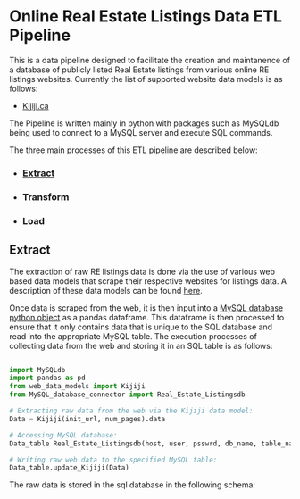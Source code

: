 # Online Real Estate Listings Data ETL Pipeline 
This is a data pipeline designed to facilitate the creation and maintanence of a database of publicly listed Real Estate listings from various online RE listings websites. Currently the list of supported website data models is as follows:

- [Kijiji.ca](https://github.com/MatthewTe/ETL-Data-Models)

The Pipeline is written mainly in python with packages such as MySQLdb being used to connect to a MySQL server and execute SQL commands.

The three main processes of this ETL pipeline are described below:
- ### [Extract](https://github.com/MatthewTe/Public-Real-Estate-Listings-Data-Pipeline/blob/master/README.md#extract-1)
- ### Transform
- ### Load

## Extract
The extraction of raw RE listings data is done via the use of various web based data models that scrape their respective websites for listings data. A description of these data models can be found [here](https://github.com/MatthewTe/ETL-Data-Models). 

Once data is scraped from the web, it is then input into a [MySQL database python object](https://github.com/MatthewTe/Public-Real-Estate-Listings-Data-Pipeline/blob/master/RE_Listings_Pipeline/data_extraction/MySQL_database_connector.py) as a pandas dataframe. This dataframe is then processed to ensure that it only contains data that is unique to the SQL database and read into the appropriate MySQL table. The execution processes of collecting data from the web and storing it in an SQL table is as follows:

```python

import MySQLdb
import pandas as pd
from web_data_models import Kijiji
from MySQL_database_connector import Real_Estate_Listingsdb

# Extracting raw data from the web via the Kijiji data model:
Data = Kijiji(init_url, num_pages).data

# Accessing MySQL database: 
Data_table Real_Estate_Listingsdb(host, user, psswrd, db_name, table_name)

# Writing raw web data to the specified MySQL table:
Data_table.update_Kijiji(Data)
```
The raw data is stored in the sql database in the following schema:
